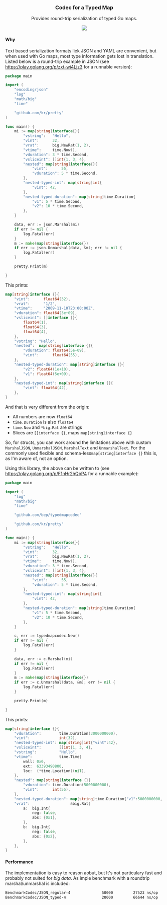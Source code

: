 <h3 align="center">Codec for a Typed Map</h3>
<p align="center">Provides round-trip serialization of typed Go maps.<p>
<p align="center"><a href="https://github.com/bep/typedmapcodec/actions"><img src="https://action-badges.now.sh/bep/typedmapcodec" /></a></p>

#### Why

Text based serialization formats liek JSON and YAML are convenient, but when used with Go maps, most type information gets lost in translation. Listed below is a round-trip example in JSON (see https://play.golang.org/p/zxt-wi4Ljz3 for a runnable version):

```go
package main

import (
	"encoding/json"
	"log"
	"math/big"
	"time"

	"github.com/kr/pretty"
)

func main() {
	mi := map[string]interface{}{
		"vstring":   "Hello",
		"vint":      32,
		"vrat":      big.NewRat(1, 2),
		"vtime":     time.Now(),
		"vduration": 3 * time.Second,
		"vsliceint": []int{1, 3, 4},
		"nested": map[string]interface{}{
			"vint":      55,
			"vduration": 5 * time.Second,
		},
		"nested-typed-int": map[string]int{
			"vint": 42,
		},
		"nested-typed-duration": map[string]time.Duration{
			"v1": 5 * time.Second,
			"v2": 10 * time.Second,
		},
	}

	data, err := json.Marshal(mi)
	if err != nil {
		log.Fatal(err)
	}
	m := make(map[string]interface{})
	if err := json.Unmarshal(data, &m); err != nil {
		log.Fatal(err)
	}

	pretty.Print(m)

}
```

This prints:

```go
map[string]interface {}{
    "vint":      float64(32),
    "vrat":      "1/2",
    "vtime":     "2009-11-10T23:00:00Z",
    "vduration": float64(3e+09),
    "vsliceint": []interface {}{
        float64(1),
        float64(3),
        float64(4),
    },
    "vstring": "Hello",
    "nested":  map[string]interface {}{
        "vduration": float64(5e+09),
        "vint":      float64(55),
    },
    "nested-typed-duration": map[string]interface {}{
        "v2": float64(1e+10),
        "v1": float64(5e+09),
    },
    "nested-typed-int": map[string]interface {}{
        "vint": float64(42),
    },
}
```

And that is very different from the origin:

* All numbers are now `float64`
* `time.Duration` is also `float64`
* `time.Now` and `*big.Rat` are strings
* Slices are `[]interface {}`, maps `map[string]interface {}`

So, for structs, you can work around the limitations above with custom `MarshalJSON`, `UnmarshalJSON`, `MarshalText` and `UnmarshalText`. For the commonly used flexible and schema-less`map[string]interface {}` this is, as I'm aware of, not an option.

Using this library, the above can be written to (see https://play.golang.org/p/F1nHr2hQbP4 for a runnable example):

```go
package main

import (
	"log"
	"math/big"
	"time"

	"github.com/bep/typedmapcodec"

	"github.com/kr/pretty"
)

func main() {
	mi := map[string]interface{}{
		"vstring":   "Hello",
		"vint":      32,
		"vrat":      big.NewRat(1, 2),
		"vtime":     time.Now(),
		"vduration": 3 * time.Second,
		"vsliceint": []int{1, 3, 4},
		"nested": map[string]interface{}{
			"vint":      55,
			"vduration": 5 * time.Second,
		},
		"nested-typed-int": map[string]int{
			"vint": 42,
		},
		"nested-typed-duration": map[string]time.Duration{
			"v1": 5 * time.Second,
			"v2": 10 * time.Second,
		},
	}

	c, err := typedmapcodec.New()
	if err != nil {
		log.Fatal(err)
	}

	data, err := c.Marshal(mi)
	if err != nil {
		log.Fatal(err)
	}
	m := make(map[string]interface{})
	if err := c.Unmarshal(data, &m); err != nil {
		log.Fatal(err)
	}

	pretty.Print(m)

}
```

This prints:

```go
map[string]interface {}{
    "vduration":        time.Duration(3000000000),
    "vint":             int(32),
    "nested-typed-int": map[string]int{"vint":42},
    "vsliceint":        []int{1, 3, 4},
    "vstring":          "Hello",
    "vtime":            time.Time{
        wall: 0x0,
        ext:  63393490800,
        loc:  (*time.Location)(nil),
    },
    "nested": map[string]interface {}{
        "vduration": time.Duration(5000000000),
        "vint":      int(55),
    },
    "nested-typed-duration": map[string]time.Duration{"v1":5000000000, "v2":10000000000},
    "vrat":                  &big.Rat{
        a:  big.Int{
            neg: false,
            abs: {0x1},
        },
        b:  big.Int{
            neg: false,
            abs: {0x2},
        },
    },
}
```


#### Performance

The implementation is easy to reason aobut, but It's not particulary fast and probably not suited for _big data_. As imple benchmark with a roundtrip marshal/unmarshal is included:

```bash
BenchmarkCodec/JSON_regular-4         	   50000	     27523 ns/op	    6742 B/op	     171 allocs/op
BenchmarkCodec/JSON_typed-4           	   20000	     66644 ns/op	   16234 B/op	     411 allocs/op
```
